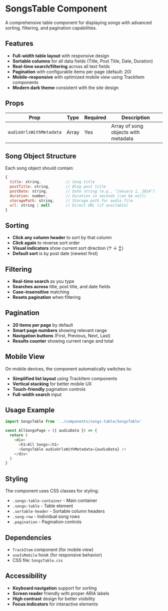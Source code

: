 # SongsTable Component

A comprehensive table component for displaying songs with advanced sorting, filtering, and pagination capabilities.

## Features

- **Full-width table layout** with responsive design
- **Sortable columns** for all data fields (Title, Post Title, Date, Duration)
- **Real-time search/filtering** across all text fields
- **Pagination** with configurable items per page (default: 20)
- **Mobile-responsive** with optimized mobile view using TrackItem components
- **Modern dark theme** consistent with the site design

## Props

| Prop | Type | Required | Description |
|------|------|----------|-------------|
| `audioUrlsWithMetadata` | Array | Yes | Array of song objects with metadata |

## Song Object Structure

Each song object should contain:

```javascript
{
  title: string,           // Song title
  postTitle: string,       // Blog post title
  postDate: string,        // Date string (e.g., "January 1, 2024")
  duration: number,        // Duration in seconds (can be null)
  storagePath: string,     // Storage path for audio file
  url: string | null       // Direct URL (if available)
}
```

## Sorting

- **Click any column header** to sort by that column
- **Click again** to reverse sort order
- **Visual indicators** show current sort direction (↑ ↓ ↕)
- **Default sort** is by post date (newest first)

## Filtering

- **Real-time search** as you type
- **Searches across** title, post title, and date fields
- **Case-insensitive** matching
- **Resets pagination** when filtering

## Pagination

- **20 items per page** by default
- **Smart page numbers** showing relevant range
- **Navigation buttons** (First, Previous, Next, Last)
- **Results counter** showing current range and total

## Mobile View

On mobile devices, the component automatically switches to:
- **Simplified list layout** using TrackItem components
- **Vertical stacking** for better mobile UX
- **Touch-friendly** pagination controls
- **Full-width search** input

## Usage Example

```javascript
import SongsTable from '../components/songs-table/SongsTable'

const AllSongsPage = ({ audioData }) => {
  return (
    <div>
      <h1>All Songs</h1>
      <SongsTable audioUrlsWithMetadata={audioData} />
    </div>
  )
}
```

## Styling

The component uses CSS classes for styling:
- `.songs-table-container` - Main container
- `.songs-table` - Table element
- `.sortable-header` - Sortable column headers
- `.song-row` - Individual song rows
- `.pagination` - Pagination controls

## Dependencies

- `TrackItem` component (for mobile view)
- `useIsMobile` hook (for responsive behavior)
- CSS file: `SongsTable.css`

## Accessibility

- **Keyboard navigation** support for sorting
- **Screen reader** friendly with proper ARIA labels
- **High contrast** design for better visibility
- **Focus indicators** for interactive elements
